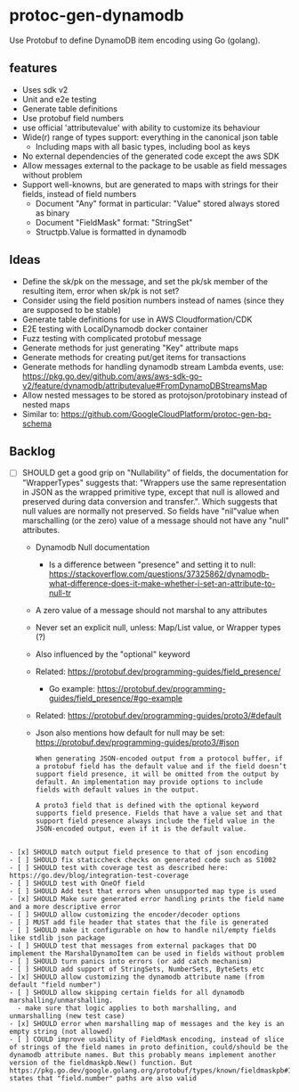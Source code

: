 # protoc-gen-dynamodb

Use Protobuf to define DynamoDB item encoding using Go (golang).

## features

- Uses sdk v2
- Unit and e2e testing
- Generate table definitions
- Use protobuf field numbers
- use official 'attributevalue' with ability to customize its behaviour
- Wide(r) range of types support: everything in the canonical json table
  - Including maps with all basic types, including bool as keys
- No external dependencies of the generated code except the aws SDK
- Allow messages external to the package to be usable as field messages without problem
- Support well-knowns, but are generated to maps with strings for their fields, instead of field numbers
  - Document "Any" format in particular: "Value" stored always stored as binary
  - Document "FieldMask" format: "StringSet"
  - Structpb.Value is formatted in dynamodb

## Ideas

- Define the sk/pk on the message, and set the pk/sk member of the resulting item, error when sk/pk is not set?
- Consider using the field position numbers instead of names (since they are supposed to be stable)
- Generate table definitions for use in AWS Cloudformation/CDK
- E2E testing with LocalDynamodb docker container
- Fuzz testing with complicated protobuf message
- Generate methods for just generating "Key" attribute maps
- Generate methods for creating put/get items for transactions
- Generate methods for handling dynamodb stream Lambda events, use: https://pkg.go.dev/github.com/aws/aws-sdk-go-v2/feature/dynamodb/attributevalue#FromDynamoDBStreamsMap
- Allow nested messages to be stored as protojson/protobinary instead of nested maps
- Similar to: https://github.com/GoogleCloudPlatform/protoc-gen-bq-schema

## Backlog

- [ ] SHOULD get a good grip on "Nullability" of fields, the documentation for "WrapperTypes" suggests that: "Wrappers use the same representation in JSON as the wrapped primitive type, except that null is allowed and preserved during data conversion and transfer.". Which suggests that
      null values are normally not preserved. So fields have "nil"value when marschalling (or the zero) value of
      a message should not have any "null" attributes.

  - Dynamodb Null documentation
    - Is a difference between "presence" and setting it to null: https://stackoverflow.com/questions/37325862/dynamodb-what-difference-does-it-make-whether-i-set-an-attribute-to-null-tr
  - A zero value of a message should not marshal to any attributes
  - Never set an explicit null, unless: Map/List value, or Wrapper types (?)
  - Also influenced by the "optional" keyword
  - Related: https://protobuf.dev/programming-guides/field_presence/
    - Go example: https://protobuf.dev/programming-guides/field_presence/#go-example
  - Related: https://protobuf.dev/programming-guides/proto3/#default
  - Json also mentions how default for null may be set: https://protobuf.dev/programming-guides/proto3/#json

    ```
    When generating JSON-encoded output from a protocol buffer, if a protobuf field has the default value and if the field doesn’t support field presence, it will be omitted from the output by default. An implementation may provide options to include fields with default values in the output.

    A proto3 field that is defined with the optional keyword supports field presence. Fields that have a value set and that support field presence always include the field value in the JSON-encoded output, even if it is the default value.
    ```

```

- [x] SHOULD match output field presence to that of json encoding
- [ ] SHOULD fix staticcheck checks on generated code such as S1002
- [ ] SHOULD test with coverage test as described here: https://go.dev/blog/integration-test-coverage
- [ ] SHOULD test with OneOf field
- [ ] SHOULD Add test that errors when unsupported map type is used
- [x] SHOULD Make sure generated error handling prints the field name and a more descriptive error
- [ ] SHOULD allow customizing the encoder/decoder options
- [ ] MUST add file header that states that the file is generated
- [ ] SHOULD make it configurable on how to handle nil/empty fields like stdlib json package
- [ ] SHOULD test that messages from external packages that DO implement the MarshalDynamoItem can be used in fields without problem
- [ ] SHOULD turn panics into errors (or add catch mechanism)
- [ ] SHOULD add support of StringSets, NumberSets, ByteSets etc
- [x] SHOULD allow customizing the dynamodb attribute name (from default "field number")
- [ ] SHOULD allow skipping certain fields for all dynamodb marshalling/unmarshalling.
  - make sure that logic applies to both marshalling, and unmarshalling (new test case)
- [x] SHOULD error when marshalling map of messages and the key is an empty string (not allowed)
- [ ] COULD improve usability of FieldMask encoding, instead of slice of strings of the field names in proto definition, could/should be the dynamodb attribute names. But this probably means implement another version of the fieldmaskpb.New() function. But https://pkg.go.dev/google.golang.org/protobuf/types/known/fieldmaskpb#Intersect states that "field.number" paths are also valid
```
